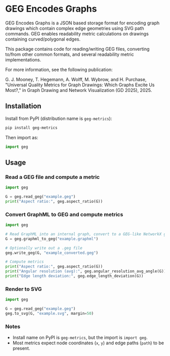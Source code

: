 # GEG Encodes Graphs

GEG Encodes Graphs is a JSON based storage format for encoding graph drawings which contain complex edge geometries using SVG path commands. GEG enables readability metric calculations on drawings containing curved/polygonal edges. 

This package contains code for reading/writing GEG files, converting to/from other common formats, and several readability metric implementations.

For more information, see the following publication:

G. J. Mooney, T. Hegemann, A. Wolff, M. Wybrow, and H. Purchase, "Universal Quality Metrics for Graph Drawings: Which Graphs Excite Us Most?," in Graph Drawing and Network Visualization (GD 2025), 2025.

## Installation
Install from PyPI (distribution name is `geg-metrics`):

```bash
pip install geg-metrics
```

Then import as:

```python
import geg
```

## Usage

### Read a GEG file and compute a metric
```python
import geg

G = geg.read_geg("example.geg")
print("Aspect ratio:", geg.aspect_ratio(G))
```

### Convert GraphML to GEG and compute metrics
```python
import geg

# Read GraphML into an internal graph, convert to a GEG-like NetworkX graph
G = geg.graphml_to_geg("example.graphml")

# Optionally write out a .geg file
geg.write_geg(G, "example_converted.geg")

# Compute metrics
print("Aspect ratio:", geg.aspect_ratio(G))
print("Angular resolution (avg):", geg.angular_resolution_avg_angle(G))
print("Edge length deviation:", geg.edge_length_deviation(G))
```

### Render to SVG
```python
import geg

G = geg.read_geg("example.geg")
geg.to_svg(G, "example.svg", margin=50)
```

### Notes
- Install name on PyPI is `geg-metrics`, but the import is `import geg`.
- Most metrics expect node coordinates (`x`, `y`) and edge paths (`path`) to be present.

